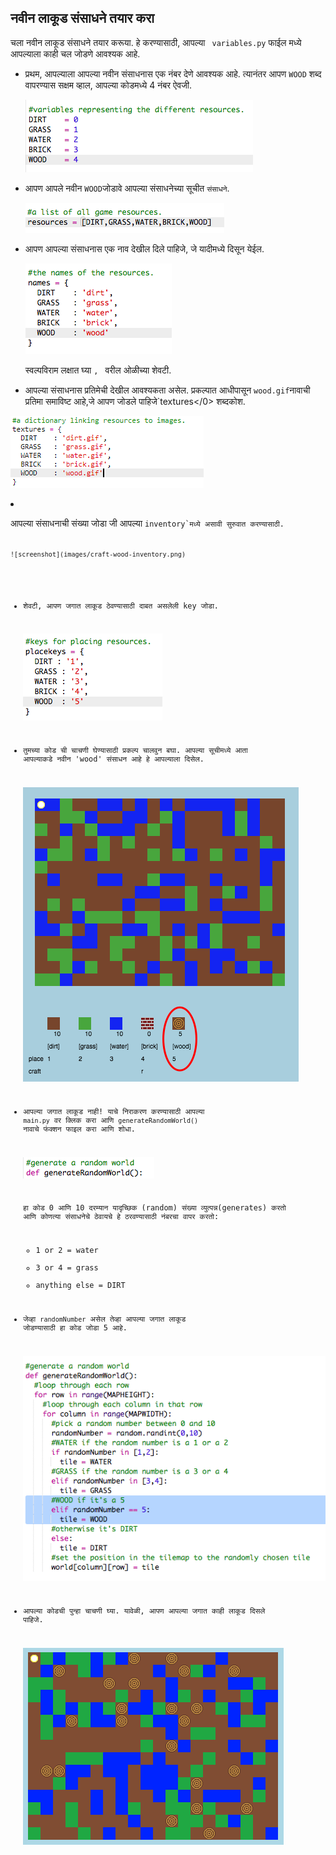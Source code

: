 ## नवीन लाकूड संसाधने तयार करा

चला नवीन लाकूड संसाधने तयार करूया. हे करण्यासाठी, आपल्या ` variables.py` फाईल मध्ये आपल्याला काही चल जोडणे आवश्यक आहे.

+ प्रथम, आपल्याला आपल्या नवीन संसाधनास एक नंबर देणे आवश्यक आहे. त्यानंतर आपण `WOOD` शब्द वापरण्यास सक्षम व्हाल, आपल्या कोडमध्ये 4 नंबर ऐवजी.
    
    ![screenshot](images/craft-wood-const.png)

+ आपण आपले नवीन `WOOD`जोडावे आपल्या संसाधनेच्या सूचीत `संसाधने`.
    
    ![screenshot](images/craft-wood-resources.png)

+ आपण आपल्या संसाधनास एक नाव देखील दिले पाहिजे, जे यादीमध्ये दिसून येईल.
    
    ![screenshot](images/craft-wood-name.png)
    
    स्वल्पविराम लक्षात घ्या `, ` वरील ओळीच्या शेवटी.

+ आपल्या संसाधनास प्रतिमेची देखील आवश्यकता असेल. प्रकल्पात आधीपासून `wood.gif`नावाची प्रतिमा समाविष्ट आहे,</code>जे आपण जोडले पाहिजे`textures</0> शब्दकोश.</p>

<p><img src="images/craft-wood-texture.png" alt="screenshot" /></p></li>
<li><p>आपल्या संसाधनाची संख्या जोडा जी आपल्या <code>inventory`मध्ये असावी सुरुवात करण्यासाठी.
    
    ![screenshot](images/craft-wood-inventory.png)

+ शेवटी, आपण जगात लाकूड ठेवण्यासाठी दाबत असलेली key जोडा.
    
    ![screenshot](images/craft-wood-placekey.png)

+ तुमच्या कोड ची चाचणी घेण्यासाठी प्रकल्प चालवुन बघा. आपल्या सूचीमध्ये आता आपल्याकडे नवीन 'wood' संसाधन आहे हे आपल्याला दिसेल.
    
    ![screenshot](images/craft-wood-test.png)

+ आपल्या जगात लाकूड नाही! याचे निराकरण करण्यासाठी आपल्या `main.py` वर क्लिक करा आणि `generateRandomWorld()` नावाचे फंक्शन फाइल करा आणि शोधा.
    
    ![screenshot](images/craft-wood-random1.png)
    
    हा कोड 0 आणि 10 दरम्यान यादृच्छिक (random) संख्या व्युत्पन्न(generates) करतो आणि कोणत्या संसाधनेचे ठेवायचे हे ठरवण्यासाठी नंबरचा वापर करतो:
    
    + 1 or 2 = water
    + 3 or 4 = grass
    + anything else = DIRT

+ जेव्हा `randomNumber` असेल तेव्हा आपल्या जगात लाकूड जोडण्यासाठी हा कोड जोडा 5 आहे.
    
    ![screenshot](images/craft-wood-random2.png)

+ आपल्या कोडची पुन्हा चाचणी घ्या. यावेळी, आपण आपल्या जगात काही लाकूड दिसले पाहिजे.
    
    ![screenshot](images/craft-wood-test2.png)